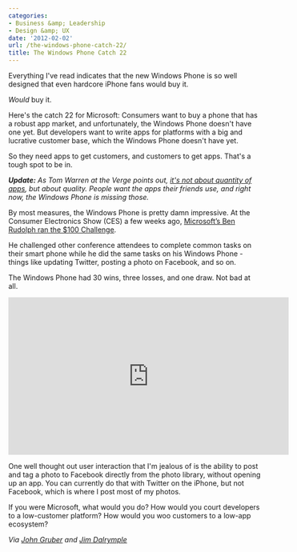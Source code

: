 ```yaml
---
categories:
- Business &amp; Leadership
- Design &amp; UX
date: '2012-02-02'
url: /the-windows-phone-catch-22/
title: The Windows Phone Catch 22
---
```


Everything I've read indicates that the new Windows Phone is so well designed that even hardcore iPhone fans would buy it.

<em>Would</em> buy it.

Here's the catch 22 for Microsoft: Consumers want to buy a phone that has a robust app market, and unfortunately, the Windows Phone doesn't have one yet. But developers want to write apps for platforms with a big and lucrative customer base, which the Windows Phone doesn't have yet.

So they need apps to get customers, and customers to get apps. That's a tough spot to be in.
<!--more-->
<em><strong>Update:</strong> As Tom Warren at the Verge points out, <a href="http://www.theverge.com/microsoft/2012/1/16/2710859/windows-phone-apps-does-quantity-equal-success">it's not about quantity of apps</a>, but about quality. People want the apps their friends use, and right now, the Windows Phone is missing those.</em>

By most measures, the Windows Phone is pretty damn impressive. At the Consumer Electronics Show (CES) a few weeks ago, <a href="http://www.loopinsight.com/2012/01/12/microsofts-smoked-by-a-windows-phone-100-challenge/">Microsoft’s Ben Rudolph ran the $100 Challenge</a>.

He challenged other conference attendees to complete common tasks on their smart phone while he did the same tasks on his Windows Phone - things like updating Twitter, posting a photo on Facebook, and so on.

The Windows Phone had 30 wins, three losses, and one draw. Not bad at all.

<iframe class="alignc" width="560" height="315" src="https://www.youtube.com/embed/PeU7FW18Izc?rel=0" frameborder="0" allowfullscreen></iframe>

One well thought out user interaction that I'm jealous of is the ability to post and tag a photo to Facebook directly from the photo library, without opening up an app. You can currently do that with Twitter on the iPhone, but not Facebook, which is where I post most of my photos.

If you were Microsoft, what would you do? How would you court developers to a low-customer platform? How would you woo customers to a low-app ecosystem?

<em>Via <a href="http://daringfireball.net/">John Gruber</a> and <a href="http://www.loopinsight.com/2012/01/12/microsofts-smoked-by-a-windows-phone-100-challenge/">Jim Dalrymple</a></em>